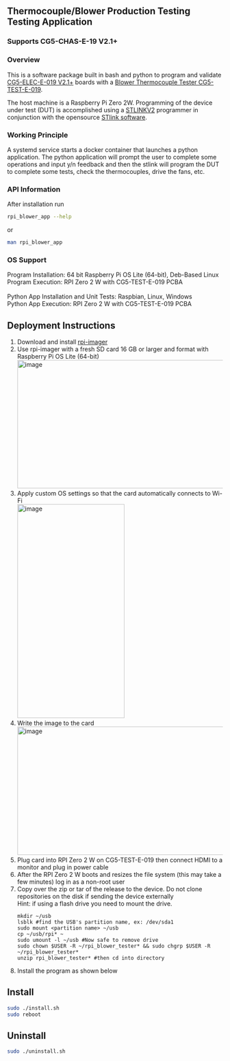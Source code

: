 ## Thermocouple/Blower Production Testing Testing Application
### Supports CG5-CHAS-E-19 V2.1+

### Overview
This is a software package built in bash and python to program and validate
[CG5-ELEC-E-019 V2.1+](https://gastronomous.365.altium.com/designs/42E0F161-9A46-4870-873C-406A7E8BF709#design) boards with a [Blower Thermocouple Tester CG5-TEST-E-019](https://gastronomous.365.altium.com/designs/2D430438-1214-45B7-B8A9-F794314B5EE8?activeDocumentId=RPI_ZERO.SchDoc&variant=[No+Variations]&activeView=SCH&location=[1,96.74,17.35,27.39]#design). 

The host machine is a Raspberry Pi Zero 2W. Programming of the device under test (DUT) is accomplished using a [STLINKV2](https://www.amazon.ca/CANADUINO-Compatible-Circuit-Programmer-Debugger/dp/B07B2K6ZPK/ref=asc_df_B07B2K6ZPK?mcid=d99c4133b6a134a289509d90224f34ed&tag=googleshopc0c-20&linkCode=df0&hvadid=706724917350&hvpos=&hvnetw=g&hvrand=15777128983881431215&hvpone=&hvptwo=&hvqmt=&hvdev=c&hvdvcmdl=&hvlocint=&hvlocphy=9192147&hvtargid=pla-836307266791&psc=1&gad_source=1)  programmer in conjunction with the opensource [STlink software](https://github.com/stlink-org/stlink?tab=readme-ov-file). 

### Working Principle
A systemd service starts a docker container that launches a python application. The python application will prompt the user to complete some operations and input y/n feedback and then the stlink will program the DUT to complete some tests, check the thermocouples, drive the fans, etc. 

### API Information
After installation run
```sh
rpi_blower_app --help
```
or 
```sh
man rpi_blower_app
```

### OS Support
Program Installation: 64 bit Raspberry Pi OS Lite (64-bit), Deb-Based Linux \
Program Execution: RPI Zero 2 W with CG5-TEST-E-019 PCBA \
\
Python App Installation and Unit Tests: Raspbian, Linux, Windows \
Python App Execution: RPI Zero 2 W with CG5-TEST-E-019 PCBA 

## Deployment Instructions
1. Download and install [rpi-imager](https://www.raspberrypi.com/software/)
2. Use rpi-imager with a fresh SD card 16 GB or larger and format with Raspberry Pi OS Lite (64-bit) \
   <img width="500" height="300" alt="image" src="https://github.com/user-attachments/assets/386b40bd-7f5b-4315-a732-86e005b8f8eb" />
3. Apply custom OS settings so that the card automatically connects to Wi-Fi \
   <img width="250" height="500" alt="image" src="https://github.com/user-attachments/assets/446f8cb3-eb5c-4aa8-87de-d2846b9a80df" />
5. Write the image to the card \
   <img width="500" height="300" alt="image" src="https://github.com/user-attachments/assets/a348bae7-b2cb-4fbd-b59b-b07764554d9f" />
6. Plug card into RPI Zero 2 W on CG5-TEST-E-019 then connect HDMI to a monitor and plug in power cable
7. After the RPI Zero 2 W boots and resizes the file system (this may take a few minutes) log in as a non-root user
8. Copy over the zip or tar of the release to the device. Do not clone repositories on the disk if sending the device externally \
   Hint: if using a flash drive you need to mount the drive.
   ```
   mkdir ~/usb
   lsblk #find the USB's partition name, ex: /dev/sda1
   sudo mount <partition name> ~/usb
   cp ~/usb/rpi* ~
   sudo umount -l ~/usb #Now safe to remove drive
   sudo chown $USER -R ~/rpi_blower_tester* && sudo chgrp $USER -R ~/rpi_blower_tester*
   unzip rpi_blower_tester* #then cd into directory
   ```
8. Install the program as shown below 

## Install
```sh
sudo ./install.sh
sudo reboot
```

## Uninstall
```sh
sudo ./uninstall.sh
```
